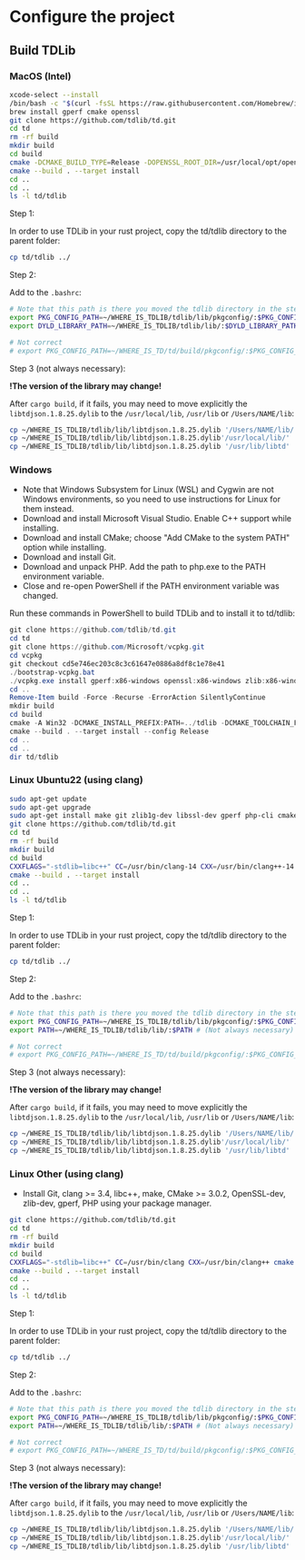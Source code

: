# Configure the project

## Build TDLib

### MacOS (Intel)

```bash
xcode-select --install
/bin/bash -c "$(curl -fsSL https://raw.githubusercontent.com/Homebrew/install/HEAD/install.sh)"
brew install gperf cmake openssl
git clone https://github.com/tdlib/td.git
cd td
rm -rf build
mkdir build
cd build
cmake -DCMAKE_BUILD_TYPE=Release -DOPENSSL_ROOT_DIR=/usr/local/opt/openssl/ -DCMAKE_INSTALL_PREFIX:PATH=../tdlib ..
cmake --build . --target install
cd ..
cd ..
ls -l td/tdlib
```

Step 1:

In order to use TDLib in your rust project, copy the td/tdlib directory to the parent folder:
```bash
cp td/tdlib ../
```

Step 2:

Add to the `.bashrc`:
```bash
# Note that this path is there you moved the tdlib directory in the step 1
export PKG_CONFIG_PATH=~/WHERE_IS_TDLIB/tdlib/lib/pkgconfig/:$PKG_CONFIG_PATH
export DYLD_LIBRARY_PATH=~/WHERE_IS_TDLIB/tdlib/lib/:$DYLD_LIBRARY_PATH

# Not correct
# export PKG_CONFIG_PATH=~/WHERE_IS_TD/td/build/pkgconfig/:$PKG_CONFIG_PATH
```

Step 3 (not always necessary):

**!The version of the library may change!**

After `cargo build`, if it fails, you may need to move explicitly the `libtdjson.1.8.25.dylib` to the `/usr/local/lib`, `/usr/lib` or `/Users/NAME/lib`:
```bash
cp ~/WHERE_IS_TDLIB/tdlib/lib/libtdjson.1.8.25.dylib '/Users/NAME/lib/'
cp ~/WHERE_IS_TDLIB/tdlib/lib/libtdjson.1.8.25.dylib'/usr/local/lib/'
cp ~/WHERE_IS_TDLIB/tdlib/lib/libtdjson.1.8.25.dylib '/usr/lib/libtd'
```

### Windows

- Note that Windows Subsystem for Linux (WSL) and Cygwin are not Windows environments, so you need to use instructions for Linux for them instead.
- Download and install Microsoft Visual Studio. Enable C++ support while installing.
- Download and install CMake; choose "Add CMake to the system PATH" option while installing.
- Download and install Git.
- Download and unpack PHP. Add the path to php.exe to the PATH environment variable.
- Close and re-open PowerShell if the PATH environment variable was changed.

Run these commands in PowerShell to build TDLib and to install it to td/tdlib:
```powershell
git clone https://github.com/tdlib/td.git
cd td
git clone https://github.com/Microsoft/vcpkg.git
cd vcpkg
git checkout cd5e746ec203c8c3c61647e0886a8df8c1e78e41
./bootstrap-vcpkg.bat
./vcpkg.exe install gperf:x86-windows openssl:x86-windows zlib:x86-windows
cd ..
Remove-Item build -Force -Recurse -ErrorAction SilentlyContinue
mkdir build
cd build
cmake -A Win32 -DCMAKE_INSTALL_PREFIX:PATH=../tdlib -DCMAKE_TOOLCHAIN_FILE:FILEPATH=../vcpkg/scripts/buildsystems/vcpkg.cmake ..
cmake --build . --target install --config Release
cd ..
cd ..
dir td/tdlib
```

### Linux Ubuntu22 (using clang)

```bash
sudo apt-get update
sudo apt-get upgrade
sudo apt-get install make git zlib1g-dev libssl-dev gperf php-cli cmake clang-14 libc++-dev libc++abi-dev
git clone https://github.com/tdlib/td.git
cd td
rm -rf build
mkdir build
cd build
CXXFLAGS="-stdlib=libc++" CC=/usr/bin/clang-14 CXX=/usr/bin/clang++-14 cmake -DCMAKE_BUILD_TYPE=Release -DCMAKE_INSTALL_PREFIX:PATH=../tdlib ..
cmake --build . --target install
cd ..
cd ..
ls -l td/tdlib
```

Step 1:

In order to use TDLib in your rust project, copy the td/tdlib directory to the parent folder:
```bash
cp td/tdlib ../
```

Step 2:

Add to the `.bashrc`:
```bash
# Note that this path is there you moved the tdlib directory in the step 1
export PKG_CONFIG_PATH=~/WHERE_IS_TDLIB/tdlib/lib/pkgconfig/:$PKG_CONFIG_PATH
export PATH=~/WHERE_IS_TDLIB/tdlib/lib/:$PATH # (Not always necessary)

# Not correct
# export PKG_CONFIG_PATH=~/WHERE_IS_TD/td/build/pkgconfig/:$PKG_CONFIG_PATH
```

Step 3 (not always necessary):

**!The version of the library may change!**

After `cargo build`, if it fails, you may need to move explicitly the `libtdjson.1.8.25.dylib` to the `/usr/local/lib`, `/usr/lib` or `/Users/NAME/lib`:
```bash
cp ~/WHERE_IS_TDLIB/tdlib/lib/libtdjson.1.8.25.dylib '/Users/NAME/lib/'
cp ~/WHERE_IS_TDLIB/tdlib/lib/libtdjson.1.8.25.dylib'/usr/local/lib/'
cp ~/WHERE_IS_TDLIB/tdlib/lib/libtdjson.1.8.25.dylib '/usr/lib/libtd'
```

### Linux Other (using clang)

- Install Git, clang >= 3.4, libc++, make, CMake >= 3.0.2, OpenSSL-dev, zlib-dev, gperf, PHP using your package manager.

```bash
git clone https://github.com/tdlib/td.git
cd td
rm -rf build
mkdir build
cd build
CXXFLAGS="-stdlib=libc++" CC=/usr/bin/clang CXX=/usr/bin/clang++ cmake -DCMAKE_BUILD_TYPE=Release -DCMAKE_INSTALL_PREFIX:PATH=../tdlib ..
cmake --build . --target install
cd ..
cd ..
ls -l td/tdlib
```

Step 1:

In order to use TDLib in your rust project, copy the td/tdlib directory to the parent folder:
```bash
cp td/tdlib ../
```

Step 2:

Add to the `.bashrc`:
```bash
# Note that this path is there you moved the tdlib directory in the step 1
export PKG_CONFIG_PATH=~/WHERE_IS_TDLIB/tdlib/lib/pkgconfig/:$PKG_CONFIG_PATH
export PATH=~/WHERE_IS_TDLIB/tdlib/lib/:$PATH # (Not always necessary)

# Not correct
# export PKG_CONFIG_PATH=~/WHERE_IS_TD/td/build/pkgconfig/:$PKG_CONFIG_PATH
```

Step 3 (not always necessary):

**!The version of the library may change!**

After `cargo build`, if it fails, you may need to move explicitly the `libtdjson.1.8.25.dylib` to the `/usr/local/lib`, `/usr/lib` or `/Users/NAME/lib`:
```bash
cp ~/WHERE_IS_TDLIB/tdlib/lib/libtdjson.1.8.25.dylib '/Users/NAME/lib/'
cp ~/WHERE_IS_TDLIB/tdlib/lib/libtdjson.1.8.25.dylib'/usr/local/lib/'
cp ~/WHERE_IS_TDLIB/tdlib/lib/libtdjson.1.8.25.dylib '/usr/lib/libtd'
```


